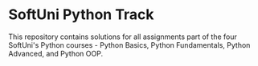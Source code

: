# SoftUni Python Track

This repository contains solutions for all assignments part of the four SoftUni's Python courses - Python Basics, Python Fundamentals, Python Advanced, and Python OOP. 
